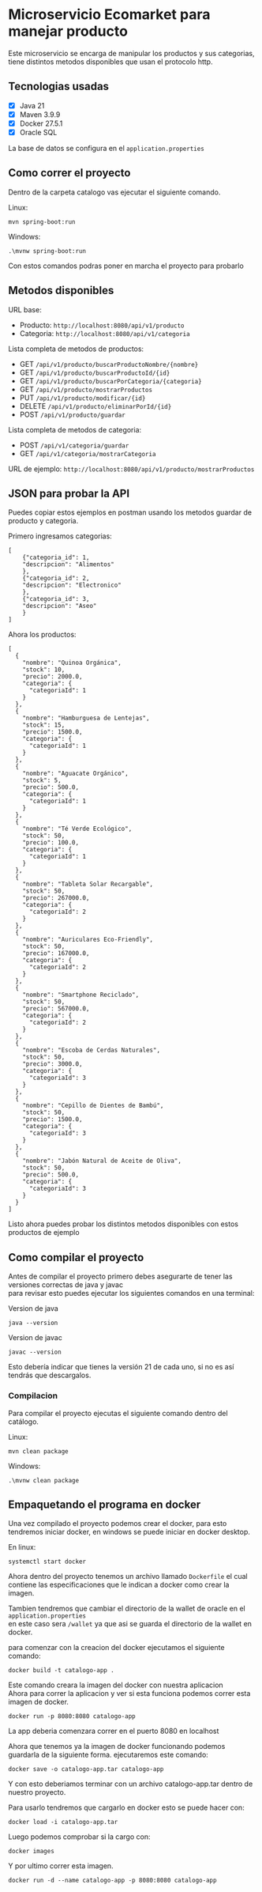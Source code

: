 # Microservicio Ecomarket para manejar producto

Este microservicio se encarga de manipular los productos y sus categorias, tiene distintos metodos disponibles que usan el protocolo http.

## Tecnologias usadas
- [x] Java 21
- [x] Maven 3.9.9
- [x] Docker 27.5.1
- [x] Oracle SQL

La base de datos se configura en el `application.properties`

## Como correr el proyecto
Dentro de la carpeta catalogo vas ejecutar el siguiente comando.

Linux:
```
mvn spring-boot:run
```
Windows:
```
.\mvnw spring-boot:run
```
Con estos comandos podras poner en marcha el proyecto para probarlo

## Metodos disponibles
URL base:  
- Producto: `http://localhost:8080/api/v1/producto`  
- Categoria: `http://localhost:8080/api/v1/categoria`
  
Lista completa de metodos de productos:  
- GET    `/api/v1/producto/buscarProductoNombre/{nombre}`
- GET    `/api/v1/producto/buscarProductoId/{id}`
- GET    `/api/v1/producto/buscarPorCategoria/{categoria}`
- GET    `/api/v1/producto/mostrarProductos`
- PUT    `/api/v1/producto/modificar/{id}`
- DELETE `/api/v1/producto/eliminarPorId/{id}`
- POST   `/api/v1/producto/guardar`

Lista completa de metodos de categoria:
	
- POST `/api/v1/categoria/guardar`
- GET  `/api/v1/categoria/mostrarCategoria`

URL de ejemplo: `http://localhost:8080/api/v1/producto/mostrarProductos`
## JSON para probar la API
Puedes copiar estos ejemplos en postman usando los metodos guardar de producto y categoria.  

Primero ingresamos categorias:
```
[
    {"categoria_id": 1,
    "descripcion": "Alimentos"
    },
    {"categoria_id": 2,
    "descripcion": "Electronico"
    },
    {"categoria_id": 3,
    "descripcion": "Aseo"
    }
]
```
Ahora los productos:
```
[
  { 
    "nombre": "Quinoa Orgánica", 
    "stock": 10, 
    "precio": 2000.0, 
    "categoria": { 
      "categoriaId": 1 
    }
  },
  { 
    "nombre": "Hamburguesa de Lentejas", 
    "stock": 15, 
    "precio": 1500.0, 
    "categoria": { 
      "categoriaId": 1 
    }
  },
  { 
    "nombre": "Aguacate Orgánico", 
    "stock": 5, 
    "precio": 500.0, 
    "categoria": { 
      "categoriaId": 1 
    }
  },
  { 
    "nombre": "Té Verde Ecológico", 
    "stock": 50, 
    "precio": 100.0, 
    "categoria": { 
      "categoriaId": 1 
    }
  },
  { 
    "nombre": "Tableta Solar Recargable", 
    "stock": 50, 
    "precio": 267000.0, 
    "categoria": { 
      "categoriaId": 2 
    }
  },
  { 
    "nombre": "Auriculares Eco-Friendly", 
    "stock": 50, 
    "precio": 167000.0, 
    "categoria": { 
      "categoriaId": 2 
    }
  },
  { 
    "nombre": "Smartphone Reciclado", 
    "stock": 50, 
    "precio": 567000.0, 
    "categoria": { 
      "categoriaId": 2 
    }
  },
  { 
    "nombre": "Escoba de Cerdas Naturales", 
    "stock": 50, 
    "precio": 3000.0, 
    "categoria": { 
      "categoriaId": 3 
    }
  },
  { 
    "nombre": "Cepillo de Dientes de Bambú", 
    "stock": 50, 
    "precio": 1500.0, 
    "categoria": { 
      "categoriaId": 3 
    }
  },
  { 
    "nombre": "Jabón Natural de Aceite de Oliva", 
    "stock": 50, 
    "precio": 500.0, 
    "categoria": { 
      "categoriaId": 3 
    }
  }
]
```
Listo ahora puedes probar los distintos metodos disponibles con estos productos de ejemplo
## Como compilar el proyecto
Antes de compilar el proyecto primero debes asegurarte de tener las versiones correctas de java y javac  
para revisar esto puedes ejecutar los siguientes comandos en una terminal:

Version de java
```Terminal
java --version
```

Version de javac
```Terminal
javac --version
``` 
Esto debería indicar que tienes la versión 21 de cada uno, si no es así tendrás que descargalos.
### Compilacion
Para compilar el proyecto ejecutas el siguiente comando dentro del catálogo.

Linux:
```
mvn clean package
```

Windows:
```
.\mvnw clean package
```
## Empaquetando el programa en docker
Una vez compilado el proyecto podemos crear el docker, para esto tendremos iniciar docker,
en windows se puede iniciar en docker desktop.

En linux:
```
systemctl start docker
```

Ahora dentro del proyecto tenemos un archivo llamado `Dockerfile` el cual contiene las 
especificaciones que le indican a docker como crear la imagen.  

Tambien tendremos que cambiar el directorio de la wallet de oracle en el `application.properties`  
en este caso sera `/wallet` ya que asi se guarda el directorio de la wallet en docker.  

para comenzar con la creacion del docker ejecutamos el siguiente comando:
```
docker build -t catalogo-app .
```
Este comando creara la imagen del docker con nuestra aplicacion  
Ahora para correr la aplicacion y ver si esta funciona podemos correr esta imagen de docker.
```
docker run -p 8080:8080 catalogo-app
```
La app deberia comenzara correr en el puerto 8080 en localhost

Ahora que tenemos ya la imagen de docker funcionando podemos guardarla de la siguiente forma.
ejecutaremos este comando:
```
docker save -o catalogo-app.tar catalogo-app
```
Y con esto deberiamos terminar con un archivo catalogo-app.tar dentro de nuestro proyecto. 

Para usarlo tendremos que cargarlo en docker esto se puede hacer con:
```
docker load -i catalogo-app.tar
```
Luego podemos comprobar si la cargo con:
```
docker images
```
Y por ultimo correr esta imagen.
```
docker run -d --name catalogo-app -p 8080:8080 catalogo-app
```
